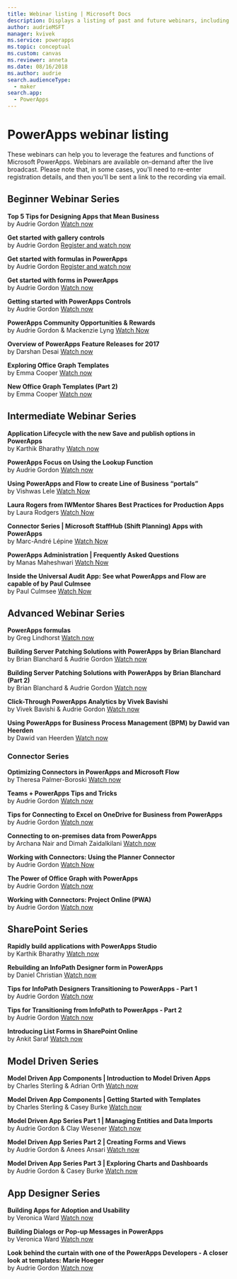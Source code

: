 ```yaml
---
title: Webinar listing | Microsoft Docs
description: Displays a listing of past and future webinars, including time/date and topics covered.
author: audrieMSFT
manager: kvivek
ms.service: powerapps
ms.topic: conceptual
ms.custom: canvas
ms.reviewer: anneta
ms.date: 08/16/2018
ms.author: audrie
search.audienceType: 
  - maker
search.app: 
  - PowerApps
---
```

# PowerApps webinar listing #
These webinars can help you to leverage the features and functions of Microsoft PowerApps. Webinars are available on-demand after the live broadcast. Please note that, in some cases, you'll need to re-enter registration details, and then you'll be sent a link to the recording via email. 

## Beginner Webinar Series ##
**Top 5 Tips for Designing Apps that Mean Business**
<br>by Audrie Gordon
[Watch now](https://powerusers.microsoft.com/t5/Live-Events-and-Webinars/Top-5-tips-for-designing-and-building-PowerApps-that-mean/m-p/116843)

**Get started with gallery controls**
<br>by Audrie Gordon
[Register and watch now](https://info.microsoft.com/US-EAD-WBNR-FY17-02Feb-28-GettingStartedwithPowerAppsGalleries300759_01Registration-ForminBody.html)

**Get started with formulas in PowerApps**
<br>by Audrie Gordon
[Register and watch now](https://info.microsoft.com/US-EAD-WBNR-FY17-03Mar-14-GettingStartedwithPowerAppsFormulas300770_01Registration-ForminBody.html)

**Get started with forms in PowerApps**
<br>by Audrie Gordon
[Watch now](https://powerusers.microsoft.com/t5/Live-Events-and-Webinars/Getting-Started-with-PowerApp-Forms/m-p/116842)

**Getting started with PowerApps Controls**
<br>by Audrie Gordon
[Watch now](https://powerusers.microsoft.com/t5/Live-Events-and-Webinars/Introduction-to-PowerApps-Controls/m-p/116844)

**PowerApps Community Opportunities & Rewards**
<br> by Audrie Gordon & Mackenzie Lyng
[Watch Now](https://powerusers.microsoft.com/t5/Live-Events-and-Webinars/PowerApps-Community-Opportunities-and-Rewards/m-p/116856)

**Overview of PowerApps Feature Releases for 2017**
<br>by Darshan Desai
[Watch now](https://powerusers.microsoft.com/t5/Live-Events-and-Webinars/Overview-of-PowerApps-Feature-Releases-for-2017/m-p/116858)

**Exploring Office Graph Templates**
<br>by Emma Cooper
[Watch now](https://powerusers.microsoft.com/t5/Live-Events-and-Webinars/Getting-Started-New-Office-Graph-Templates-Part-1-by-Emma-Cooper/m-p/81860)

**New Office Graph Templates (Part 2)**
<br>by Emma Cooper
[Watch now](https://powerusers.microsoft.com/t5/Live-Events-and-Webinars/Getting-Started-New-Office-Graph-Templates-Part-2-by-Emma-Cooper/m-p/116840)

## Intermediate Webinar Series ##
**Application Lifecycle with the new Save and publish options in PowerApps**
<br>by Karthik Bharathy
[Watch now](https://powerusers.microsoft.com/t5/Live-Events-and-Webinars/Application-LIfecycle-with-the-new-Save-and-publish-options-in/m-p/116860)

**PowerApps Focus on Using the Lookup Function**
<br>by Audrie Gordon
[Watch now](https://powerusers.microsoft.com/t5/Live-Events-and-Webinars/PowerApps-Focus-on-Using-the-Lookup-Function/m-p/116866)

**Using PowerApps and Flow to create Line of Business “portals”**
<br>by Vishwas Lele
[Watch Now](https://powerusers.microsoft.com/t5/Live-Events-and-Webinars/Using-PowerApps-and-Flow-to-create-Line-of-Business-portals-by/m-p/116869)

**Laura Rogers from IWMentor Shares Best Practices for Production Apps**
<br>by Laura Rodgers
[Watch Now](https://powerusers.microsoft.com/t5/Live-Events-and-Webinars/Laura-Rogers-from-IWMentor-Shares-Best-Practices-for-Production/m-p/116871)

**Connector Series | Microsoft StaffHub (Shift Planning) Apps with PowerApps**
<br>by Marc-André Lépine
[Watch Now](https://powerusers.microsoft.com/t5/Live-Events-and-Webinars/Connector-Series-Shift-Scheduling-Apps-with-PowerApps-StaffHub/m-p/122036)

**PowerApps Administration | Frequently Asked Questions**
<br>by Manas Maheshwari
[Watch Now](https://powerusers.microsoft.com/t5/Live-Events-and-Webinars/PowerApps-Administration-FAQ/m-p/127369#M44)

**Inside the Universal Audit App: See what PowerApps and Flow are capable of by Paul Culmsee**
<br>by Paul Culmsee
[Watch Now](https://powerusers.microsoft.com/t5/Live-Events-and-Webinars/Inside-the-Universal-Audit-App-See-what-PowerApps-and-Flow-are/m-p/127370#M45)

## Advanced Webinar Series ##
**PowerApps formulas**
<br>by Greg Lindhorst
[Watch now](https://powerusers.microsoft.com/t5/Live-Events-and-Webinars/Deep-dive-on-formulas-by-Greg-Lindhorst/m-p/116899)

**Building Server Patching Solutions with PowerApps by Brian Blanchard**
<br>by Brian Blanchard & Audrie Gordon
[Watch now](https://powerusers.microsoft.com/t5/Live-Events-and-Webinars/Building-Server-Patching-Solutions-with-PowerApps-by-Brian/m-p/116901)

**Building Server Patching Solutions with PowerApps by Brian Blanchard (Part 2)**
<br>by Brian Blanchard & Audrie Gordon
 [Watch now](https://powerusers.microsoft.com/t5/Live-Events-and-Webinars/Building-Server-Patching-Solutions-with-PowerApps-by-Brian/m-p/116902)

**Click-Through PowerApps Analytics by Vivek Bavishi**
<br>by Vivek Bavishi & Audrie Gordon
 [Watch now](https://powerusers.microsoft.com/t5/Live-Events-and-Webinars/Click-Through-PowerApps-Analytics-by-Vivek-Bavishi/m-p/116906)

 **Using PowerApps for Business Process Management (BPM) by Dawid van Heerden**
<br>by Dawid van Heerden 
 [Watch now](https://powerusers.microsoft.com/t5/Live-Events-and-Webinars/Using-PowerApps-and-Flow-for-Business-Process-Management/m-p/116907)

### Connector Series ###
**Optimizing Connectors in PowerApps and Microsoft Flow**
<br>by Theresa Palmer-Boroski
[Watch now](https://powerusers.microsoft.com/t5/Live-Events-and-Webinars/Optimizing-Connectors-in-PowerApps-and-Microsoft-Flow-by-Theresa/m-p/116874)

**Teams + PowerApps Tips and Tricks**
<br>by Audrie Gordon
[Watch now](https://powerusers.microsoft.com/t5/Live-Events-and-Webinars/Teams-PowerApps-Tips-and-Tricks/m-p/116846)

**Tips for Connecting to Excel on OneDrive for Business from PowerApps**
<br>by Audrie Gordon
[Watch now](https://powerusers.microsoft.com/t5/Live-Events-and-Webinars/Pro-tips-for-connecting-to-Excel-from-PowerApps-by-Audrie-Gordon/m-p/116881)

**Connecting to on-premises data from PowerApps**
<br>by Archana Nair and Dimah Zaidalkilani
[Watch now](https://powerusers.microsoft.com/t5/Live-Events-and-Webinars/Connecting-to-On-Premises-Data-from-PowerApps/m-p/116885)

**Working with Connectors: Using the Planner Connector**
<br> by Audrie Gordon
[Watch Now](https://powerusers.microsoft.com/t5/Live-Events-and-Webinars/Using-the-Planner-Connector/m-p/116886)

**The Power of Office Graph with PowerApps**
<br>by Audrie Gordon
[Watch now](https://powerusers.microsoft.com/t5/Live-Events-and-Webinars/The-Power-of-Office-Graph-with-PowerApps/m-p/116888)

**Working with Connectors: Project Online (PWA)**
<br>by Audrie Gordon 
[Watch now](https://powerusers.microsoft.com/t5/Live-Events-and-Webinars/Connecting-to-Project-Online-PWA/m-p/116889)

## SharePoint Series ##
**Rapidly build applications with PowerApps Studio**
<br>by Karthik Bharathy
[Watch now](https://powerusers.microsoft.com/t5/Live-Events-and-Webinars/Rapidly-build-applications-with-PowerApps-Studio/m-p/116849)

**Rebuilding an InfoPath Designer form in PowerApps**
<br>by Daniel Christian
[Watch now](https://powerusers.microsoft.com/t5/Live-Events-and-Webinars/Rebuilding-an-InfoPath-Designer-Form/m-p/116909)

**Tips for InfoPath Designers Transitioning to PowerApps - Part 1**
<br>by Audrie Gordon
[Watch now](https://powerusers.microsoft.com/t5/Live-Events-and-Webinars/Tips-for-InfoPath-Designers-Transitioning-to-PowerApps-Part-1/m-p/116910)

**Tips for Transitioning from InfoPath to PowerApps - Part 2**
<br>by Audrie Gordon
[Watch now](https://powerusers.microsoft.com/t5/Live-Events-and-Webinars/Tips-for-InfoPath-Designers-Transitioning-to-PowerApps-Part-2/m-p/116912)

**Introducing List Forms in SharePoint Online**
<br>by Ankit Saraf
[Watch now](https://powerusers.microsoft.com/t5/Live-Events-and-Webinars/Introducing-List-Forms-in-SharePoint-Online/m-p/116916)

## Model Driven Series ##
**Model Driven App Components | Introduction to Model Driven Apps**
<br>by Charles Sterling & Adrian Orth 
[Watch now](https://powerusers.microsoft.com/t5/Live-Events-and-Webinars/Model-Driven-App-Series-Introduction-to-Model-Driven-Apps/m-p/116820)

**Model Driven App Components | Getting Started with Templates**
<br>by Charles Sterling & Casey Burke
[Watch now](https://powerusers.microsoft.com/t5/Live-Events-and-Webinars/Understanding-Model-Driven-App-Templates/m-p/116833)

**Model Driven App Series Part 1 | Managing Entities and Data Imports**
<br>by Audrie Gordon & Clay Wesener 
[Watch now](https://powerusers.microsoft.com/t5/Live-Events-and-Webinars/Model-Driven-App-Components-Part-1-Managing-Entities-and-Data/m-p/116837)

**Model Driven App Series Part 2 | Creating Forms and Views**
<br>by Audrie Gordon & Anees Ansari 
[Watch now](https://powerusers.microsoft.com/t5/Live-Events-and-Webinars/Model-Driven-App-Components-Part-2-Creating-Forms-and-Views-with/m-p/116838)

**Model Driven App Series Part 3 | Exploring Charts and Dashboards**
<br>by Audrie Gordon & Casey Burke 
[Watch now](https://powerusers.microsoft.com/t5/Live-Events-and-Webinars/Model-Driven-App-Components-Part-3-Exploring-Charts-and/m-p/119732)

## App Designer Series ##
**Building Apps for Adoption and Usability**
<br>by Veronica Ward
[Watch now](https://powerusers.microsoft.com/t5/Live-Events-and-Webinars/Building-Apps-for-Adoption-and-Usability-with-Veronica-Ward/m-p/117625#M38)

**Building Dialogs or Pop-up Messages in PowerApps**
<br>by Veronica Ward
[Watch now](https://powerusers.microsoft.com/t5/Live-Events-and-Webinars/Building-Dialogs-in-PowerApps-by-Veronica-Ward/m-p/117627#M39)

**Look behind the curtain with one of the PowerApps Developers - A closer look at templates: Marie Hoeger**
<br>by Audrie Gordon
[Watch now](https://powerusers.microsoft.com/t5/Live-Events-and-Webinars/Developer-Intro-and-Discussing-Templates/m-p/116848)
